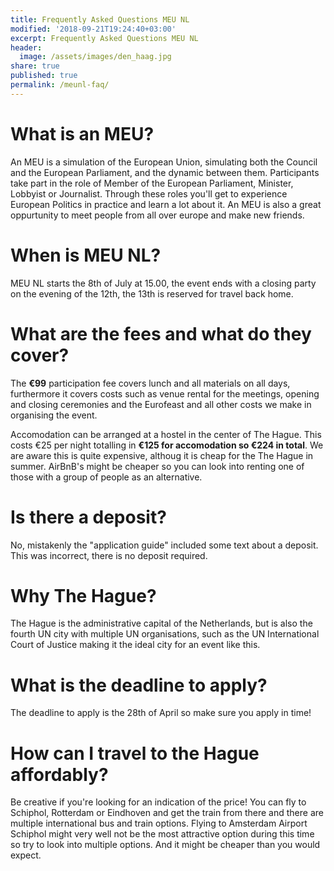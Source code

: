 ```yaml
---
title: Frequently Asked Questions MEU NL
modified: '2018-09-21T19:24:40+03:00'
excerpt: Frequently Asked Questions MEU NL
header:
  image: /assets/images/den_haag.jpg
share: true
published: true
permalink: /meunl-faq/
---
```


# What is an MEU?

An MEU is a simulation of the European Union, simulating both the Council and the European Parliament, and the dynamic between them. Participants take part in the role of Member of the European Parliament, Minister, Lobbyist or Journalist. Through these roles you'll get to experience European Politics in practice and learn a lot about it. An MEU is also a great oppurtunity to meet people from all over europe and make new friends.

# When is MEU NL?

MEU NL starts the 8th of July at 15.00, the event ends with a closing party on the evening of the 12th, the 13th is reserved for travel back home.

# What are the fees and what do they cover?

The **€99** participation fee covers lunch and all materials on all days, furthermore it covers costs such as venue rental for the meetings, opening and closing ceremonies and the Eurofeast and all other costs we make in organising the event.

Accomodation can be arranged at a hostel in the center of The Hague. This costs €25 per night totalling in **€125 for accomodation so €224 in total**. We are aware this is quite expensive, althoug it is cheap for the The Hague in summer. AirBnB's might be cheaper so you can look into renting one of those with a group of people as an alternative.

# Is there a deposit?

No, mistakenly the "application guide" included some text about a deposit. This was incorrect, there is no deposit required.

# Why The Hague?

The Hague is the administrative capital of the Netherlands, but is also the fourth UN city with multiple UN organisations, such as the UN International Court of Justice making it the ideal city for an event like this.

# What is the deadline to apply?

The deadline to apply is the 28th of April so make sure you apply in time!

# How can I travel to the Hague affordably?

Be creative if you're looking for an indication of the price! You can fly to Schiphol, Rotterdam or Eindhoven and get the train from there and there are multiple international bus and train options. Flying to Amsterdam Airport Schiphol might very well not be the most attractive option during this time so try to look into multiple options. And it might be cheaper than you would expect.
